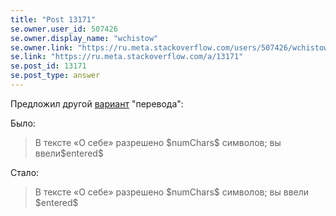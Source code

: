 ```yaml
---
title: "Post 13171"
se.owner.user_id: 507426
se.owner.display_name: "wchistow"
se.owner.link: "https://ru.meta.stackoverflow.com/users/507426/wchistow"
se.link: "https://ru.meta.stackoverflow.com/a/13171"
se.post_id: 13171
se.post_type: answer
---
```

<p>Предложил другой <a href="https://ru.traducir.win/strings/5640" rel="nofollow noreferrer">вариант</a> &quot;перевода&quot;:</p>
<p>Было:</p>
<blockquote>
<p>В тексте «О себе» разрешено $numChars$ символов; вы ввели$entered$</p>
</blockquote>
<p>Стало:</p>
<blockquote>
<p>В тексте «О себе» разрешено $numChars$ символов; вы ввели $entered$</p>
</blockquote>
